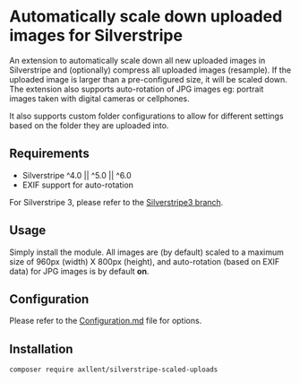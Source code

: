 # Automatically scale down uploaded images for Silverstripe

An extension to automatically scale down all new uploaded images in Silverstripe and (optionally) compress
all uploaded images (resample). If the uploaded image is larger than a pre-configured size, it will be scaled down.
The extension also supports auto-rotation of JPG images eg: portrait images taken with digital cameras or cellphones.

It also supports custom folder configurations to allow for different settings based on the folder they are uploaded into.

## Requirements

-   Silverstripe ^4.0 || ^5.0 || ^6.0
-   EXIF support for auto-rotation

For Silverstripe 3, please refer to the [Silverstripe3 branch](https://github.com/axllent/silverstripe-scaled-uploads/tree/silverstripe3).

## Usage

Simply install the module. All images are (by default) scaled to a maximum size of 960px (width) X 800px (height),
and auto-rotation (based on EXIF data) for JPG images is by default **on**.

## Configuration

Please refer to the [Configuration.md](docs/en/Configuration.md) file for options.

## Installation

```shell
composer require axllent/silverstripe-scaled-uploads
```
